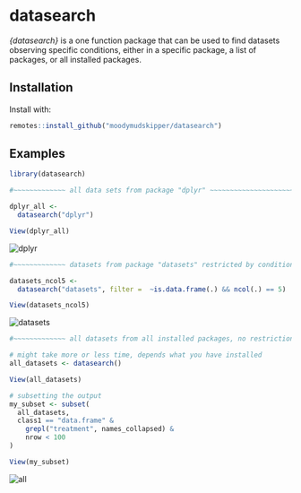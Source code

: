 
<!-- README.md is generated from README.Rmd. Please edit that file -->

# datasearch

*{datasearch}* is a one function package that can be used to find
datasets observing specific conditions, either in a specific package, a
list of packages, or all installed packages.

## Installation

Install with:

``` r
remotes::install_github("moodymudskipper/datasearch")
```

## Examples

``` r
library(datasearch)

#~~~~~~~~~~~~~ all data sets from package "dplyr" ~~~~~~~~~~~~~~~~~~~~~~~~~~~~~~

dplyr_all <-
  datasearch("dplyr")

View(dplyr_all)
```

![dplyr](https://github.com/moodymudskipper/datasearch/raw/master/inst/images/datasearch1.gif)

``` r
#~~~~~~~~~~~~~ datasets from package "datasets" restricted by condition ~~~~~~~~

datasets_ncol5 <-
  datasearch("datasets", filter =  ~is.data.frame(.) && ncol(.) == 5)

View(datasets_ncol5)
```

![datasets](https://github.com/moodymudskipper/datasearch/raw/master/inst/images/datasearch2.gif)

``` r
#~~~~~~~~~~~~~ all datasets from all installed packages, no restriction ~~~~~~~~

# might take more or less time, depends what you have installed
all_datasets <- datasearch()

View(all_datasets)

# subsetting the output
my_subset <- subset(
  all_datasets, 
  class1 == "data.frame" &
    grepl("treatment", names_collapsed) &
    nrow < 100
)

View(my_subset)
```

![all](https://github.com/moodymudskipper/datasearch/raw/master/inst/images/datasearch3.gif)
